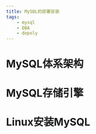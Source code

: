 ```yaml
---
title: MySQL的部署安装
tags:
    - mysql
    - DBA
    - depoly
---
```


# MySQL体系架构

# MySQL存储引擎

# Linux安装MySQL
